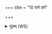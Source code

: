 +++
title = "10 यत्ते दर्भ"

+++
<details><summary>मूलम् (WS)</summary>

यत्ते दर्भ जरामृत्यू स ते मर्मसु वर्म ते ।  
तेनेमं वर्मिणं कृत्वा सपत्नान् जहि वीर्यैः ॥ १० ॥
</details>